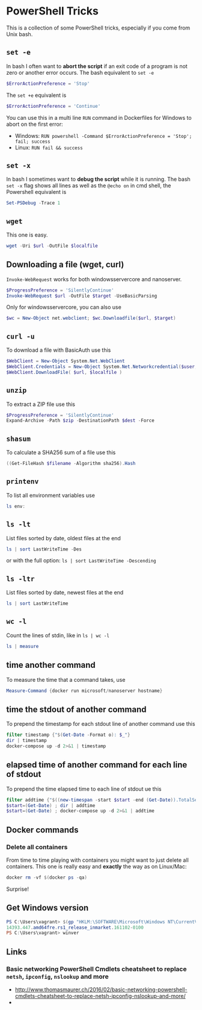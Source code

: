 # PowerShell Tricks

This is a collection of some PowerShell tricks, especially if you come from Unix bash.

## `set -e`
In bash I often want to **abort the script** if an exit code of a program is not zero or another error occurs. The bash equivalent to `set -e` 

```powershell
$ErrorActionPreference = 'Stop'
```

The `set +e` equivalent is 

```powershell
$ErrorActionPreference = 'Continue'
```

You can use this in a multi line `RUN` command in Dockerfiles for Windows to abort on the first error:

* Windows: `RUN powershell -Command $ErrorActionPreference = 'Stop'; fail; success`
* Linux: `RUN fail && success`


## `set -x`
In bash I sometimes want to **debug the script** while it is running. The bash `set -x` flag shows all lines as well as the `@echo on` in cmd shell, the Powershell equivalent is

```powershell
Set-PSDebug -Trace 1
```

## `wget`

This one is easy.

```powershell
wget -Uri $url -OutFile $localfile
```

## Downloading a file (wget, curl)
`Invoke-WebRequest` works for both windowsservercore and nanoserver. 

```powershell
$ProgressPreference = 'SilentlyContinue'
Invoke-WebRequest $url -OutFile $target -UseBasicParsing 
```

Only for windowsservercore, you can also use

```powershell
$wc = New-Object net.webclient; $wc.Downloadfile($url, $target)
```

## `curl -u`

To download a file with BasicAuth use this

```powershell
$WebClient = New-Object System.Net.WebClient
$WebClient.Credentials = New-Object System.Net.Networkcredential($user, $pass)
$WebClient.DownloadFile( $url, $localfile )
```

## `unzip`

To extract a ZIP file use this

```powershell
$ProgressPreference = 'SilentlyContinue'
Expand-Archive -Path $zip -DestinationPath $dest -Force
```

## `shasum`

To calculate a SHA256 sum of a file use this

```powershell
((Get-FileHash $filename -Algorithm sha256).Hash
```

## `printenv`

To list all environment variables use 

```powershell
ls env:
```

## `ls -lt`

List files sorted by date, oldest files at the end

```powershell
ls | sort LastWriteTime -Des
```

or with the full option: `ls | sort LastWriteTime -Descending`

## `ls -ltr`

List files sorted by date, newest files at the end

```powershell
ls | sort LastWriteTime
```

## `wc -l`

Count the lines of stdin, like in `ls | wc -l`

```powershell
ls | measure
```

## time another command

To measure the time that a command takes, use

```powershell
Measure-Command {docker run microsoft/nanoserver hostname}
```

## time the stdout of another command

To prepend the timestamp for each stdout line of another command use this

```powershell
filter timestamp {"$(Get-Date -Format o): $_"}
dir | timestamp
docker-compose up -d 2>&1 | timestamp
```

## elapsed time of another command for each line of stdout

To prepend the time elapsed time to each line of stdout ue this

```powershell
filter addtime {"$((new-timespan -start $start -end (Get-Date)).TotalSeconds): $_"}
$start=(Get-Date) ; dir | addtime
$start=(Get-Date) ; docker-compose up -d 2>&1 | addtime
```


## Docker commands

### Delete all containers

From time to time playing with containers you might want to just delete all containers. This one is really easy and **exactly** the way as on Linux/Mac:

```powershell
docker rm -vf $(docker ps -qa)
```

Surprise!

## Get Windows version

```powershell
PS C:\Users\vagrant> $(gp "HKLM:\SOFTWARE\Microsoft\Windows NT\CurrentVersion").BuildLabEx
14393.447.amd64fre.rs1_release_inmarket.161102-0100
PS C:\Users\vagrant> winver
```

## Links

### Basic networking PowerShell Cmdlets cheatsheet to replace `netsh`, `ipconfig`, `nslookup` and more
  * http://www.thomasmaurer.ch/2016/02/basic-networking-powershell-cmdlets-cheatsheet-to-replace-netsh-ipconfig-nslookup-and-more/
  * 
